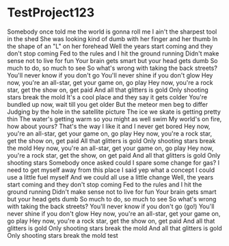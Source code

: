 # TestProject123
Somebody once told me the world is gonna roll me I ain't the sharpest tool in the shed She was looking kind of dumb with her finger and her thumb In the shape of an "L" on her forehead Well the years start coming and they don't stop coming Fed to the rules and I hit the ground running Didn't make sense not to live for fun Your brain gets smart but your head gets dumb So much to do, so much to see So what's wrong with taking the back streets? You'll never know if you don't go You'll never shine if you don't glow Hey now, you're an all-star, get your game on, go play Hey now, you're a rock star, get the show on, get paid And all that glitters is gold Only shooting stars break the mold It's a cool place and they say it gets colder You're bundled up now, wait till you get older But the meteor men beg to differ Judging by the hole in the satellite picture The ice we skate is getting pretty thin The water's getting warm so you might as well swim My world's on fire, how about yours? That's the way I like it and I never get bored Hey now, you're an all-star, get your game on, go play Hey now, you're a rock star, get the show on, get paid All that glitters is gold Only shooting stars break the mold Hey now, you're an all-star, get your game on, go play Hey now, you're a rock star, get the show, on get paid And all that glitters is gold Only shooting stars Somebody once asked could I spare some change for gas? I need to get myself away from this place I said yep what a concept I could use a little fuel myself And we could all use a little change Well, the years start coming and they don't stop coming Fed to the rules and I hit the ground running Didn't make sense not to live for fun Your brain gets smart but your head gets dumb So much to do, so much to see So what's wrong with taking the back streets? You'll never know if you don't go (go!) You'll never shine if you don't glow Hey now, you're an all-star, get your game on, go play Hey now, you're a rock star, get the show on, get paid And all that glitters is gold Only shooting stars break the mold And all that glitters is gold Only shooting stars break the mold
test